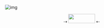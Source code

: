 ![img](https://files.catbox.moe/xku92e.png)

<div align=center>
  ⇢ <a href="https://stdrice.github.io"><img src="https://stdrice.github.io/button.png" width="88" height="31"></a> ⇠
</div>
